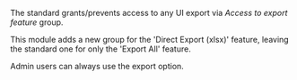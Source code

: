 The standard grants/prevents access to any UI export via *Access to
export feature* group.

This module adds a new group for the 'Direct Export (xlsx)' feature,
leaving the standard one for only the 'Export All' feature.

Admin users can always use the export option.
